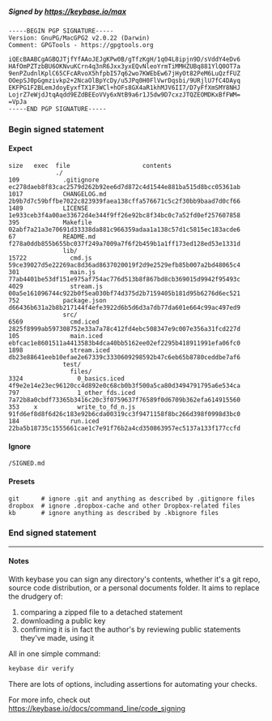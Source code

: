 ##### Signed by https://keybase.io/max
```
-----BEGIN PGP SIGNATURE-----
Version: GnuPG/MacGPG2 v2.0.22 (Darwin)
Comment: GPGTools - https://gpgtools.org

iQEcBAABCgAGBQJTjfYfAAoJEJgKPw0B/gTfzKgH/1q04L8ipjn9D/sVddY4eDv6
HAfOmPZTzbBU6OKNvuKCrn4q3nR6Jxx3yxEQvNleoYrmTiMMHZUBq881YlQ0OT7a
9enPZudnlKplC65CFcARvoX5hfpbI57q62wo7KWEbEw67jHyOt82PeM6LuQzfFUZ
OOepSJ0pGgmzivkp2+2NcaOlBpYcDy/u5JPq0H0FlVwrDqsbi/9URjlU7fC4DAyq
EKFPG1F2BLemJdoyEyxfTX1F3WCl+hOFs8GX4aR1khMJV6II7/D7yFfXmSMY8NHJ
LojrZ7eWjdJtqAqdd9EZdBEEoVVy6xNtB9a6r1J5dw9D7cxzJTQZEOMDKxBfFWM=
=VpJa
-----END PGP SIGNATURE-----

```

<!-- END SIGNATURES -->

### Begin signed statement 

#### Expect

```
size   exec  file                    contents                                                        
             ./                                                                                      
109            .gitignore            ec278daeb8f83cac2579d262b92ee6d7d872c4d1544e881ba515d8bcc05361ab
1017           CHANGELOG.md          2b9b7d7c59bffbe7022c823939faea138cffa576671c5c2f30bb9baad7d0cf66
1489           LICENSE               1e933ceb3f4a00ae33672d4e344f9ff26e92bc8f34bc0c7a52fd0ef257607858
395            Makefile              02abf7a21a3e70691d33338da881c966359adaa1a138c57d1c5815ec183acde6
67             README.md             f278a0ddb855b655bc037f249a7009a7f6f2b459b1a1ff173ed128ed53e1331d
               lib/                                                                                  
15722            cmd.js              59ce39027d5e22269ac8d36ad8637020019f2d9e2529efb85b007a2bd48065c4
301              main.js             77ab4401be53df151e975af754ac776d513b8f867bd8cb369015d9942f95493c
4029             stream.js           00a5e161096744c922b0f5ea030bf74d375d2b7159405b181d95b6276d6ec521
752            package.json          d66436b631a2b8b217144f4efe3922d6b5d6d3a7db77da601e664c99ac497ed9
               src/                                                                                  
6569             cmd.iced            2825f8999ab597308752e33a7a78c412fd4ebc508347e9c007e356a31fcd227d
105              main.iced           ebfcac1e8601511a4413583b4dca40bb5162ee02ef2295b418911991efa06fc0
1898             stream.iced         db23e88641eeb10efae2e67339c3330609298592b47c6eb65b8780ceddbe7af6
               test/                                                                                 
                 files/                                                                              
3324               0_basics.iced     4f9e2e14e23ec96120cc4d892e0c68cb0b3f500a5ca80d3494791795a6e534ca
797                1_other_fds.iced  7a72b8a0cbdf73365b3416c20c3f0759637f76589f0d6709b362efa614915560
353    x           write_to_fd_n.js  91fd6ef8d8f6d26c183e92b6cda00319cc3f9471158f8bc266d398f0998d3bc0
184              run.iced            22ba5b18735c1555661cae1c7e91f76b2a4cd350863957ec5137a133f177ccfd
```

#### Ignore

```
/SIGNED.md
```

#### Presets

```
git      # ignore .git and anything as described by .gitignore files
dropbox  # ignore .dropbox-cache and other Dropbox-related files    
kb       # ignore anything as described by .kbignore files          
```

<!-- summarize version = 0.0.8 -->

### End signed statement

<hr>

#### Notes

With keybase you can sign any directory's contents, whether it's a git repo,
source code distribution, or a personal documents folder. It aims to replace the drudgery of:

  1. comparing a zipped file to a detached statement
  2. downloading a public key
  3. confirming it is in fact the author's by reviewing public statements they've made, using it

All in one simple command:

```bash
keybase dir verify
```

There are lots of options, including assertions for automating your checks.

For more info, check out https://keybase.io/docs/command_line/code_signing